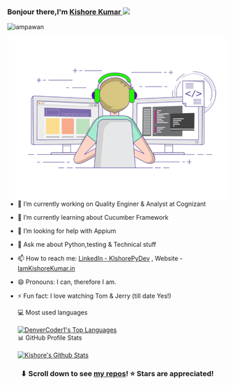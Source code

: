 ### Bonjour there,I'm [Kishore Kumar ](https://www.iamkishorekumar.in/) <img src="https://github.com/souvikguria98/souvikguria98/blob/master/Hi.gif" width="25">

<p align="left"> <img src="https://komarev.com/ghpvc/?username=kishorepydev&label=Views&color=blue&style=plastic" alt="iampawan" /> </p>
<img align="right" alt="GIF" src="https://raw.githubusercontent.com/devSouvik/devSouvik/master/gif3.gif" width="500"/>


<br/>
<br/>

- 🔭 I’m currently working on Quality Enginer & Analyst at Cognizant
- 🌱 I’m currently learning about Cucumber Framework
- 🤔 I’m looking for help with Appium 
- 💬 Ask me about Python,testing & Technical stuff
- 📫 How to reach me: [LinkedIn - KIshorePyDev](https://www.linkedin.com/in/kishorepydev/) , Website - [IamKishoreKumar.in](https://www.iamkishorekumar.in/)
- 😄 Pronouns: I can, therefore I am.
- ⚡ Fun fact: I love watching Tom & Jerry (till date Yes!)

  <summary>💻 Most used languages</summary>
  <br/>
  <a href="https://github.com/anuraghazra/github-readme-stats"><img alt="DenverCoder1's Top Languages" src="https://github-readme-stats.vercel.app/api/top-langs/?username=kishorepydev&langs_count=10&layout=compact#" /></a>
    <summary>📊 GitHub Profile Stats</summary>
  <br/>
  <a href="https://github.com/anuraghazra/github-readme-stats"><img alt="Kishore's Github Stats" src="https://github-readme-stats.vercel.app/api?username=kishorepydev&show_icons=true&count_private=true&hide=" /></a>

<h3 align="center">⬇ Scroll down to see <a href="https://github.com/kishorepydev?tab=repositories">my repos</a>! ⭐ Stars are appreciated!</h3>
